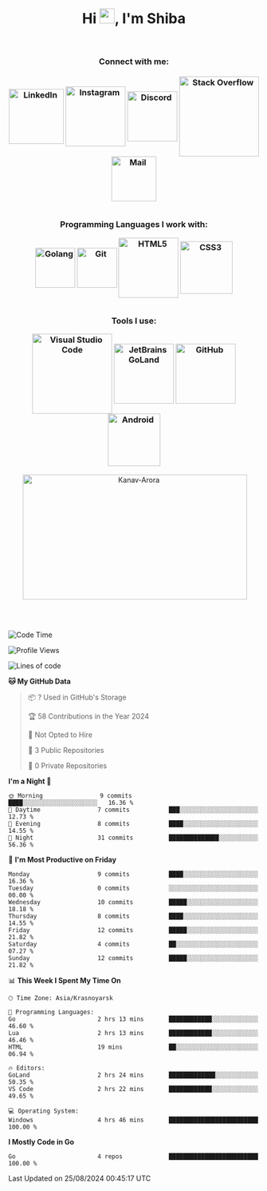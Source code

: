 <h1 align="center">Hi <img src="https://media.giphy.com/media/hvRJCLFzcasrR4ia7z/giphy.gif" width="30px">, I'm Shiba</h1>

<br>

<h3 align = "center">
<b>
Connect with me: </b><br>
<br>
<!--  <a href="https://twitter.com/Beardy_Weird"><img align="center" title="Twitter - Kanav Arora" alt="Twitter" width="80px" src="https://img.shields.io/badge/Twitter-1DA1F2?style=flat-square&logo=twitter&logoColor=white" /></a>  -->
<a href="https://www.linkedin.com/in/maksim-shiba-b126b9324/"><img align="center" title="LinkedIn - Maksim Shiba" alt="LinkedIn" width="110px" src="https://img.shields.io/badge/LinkedIn-0077B5?style=flat-square&logo=linkedin&logoColor=white" /></a>
<a href="https://www.instagram.com/"><img align="center" title="Instagram - Maksim" alt="Instagram" width="120px" src="https://img.shields.io/badge/Instagram-E4405F?style=flat-square&logo=instagram&logoColor=white" /></a>
<a href="https://discord.com/users/651985370438696981"><img align="center" title="Discord" alt="Discord" width="100px" src="https://img.shields.io/badge/Discord-7289DA?style=flat-square&logo=discord&logoColor=white" /></a>
<a href="https://meta.stackexchange.com/"><img align="center" title="Stack Overflow - Maksim" alt="Stack Overflow" width="160px" src="https://img.shields.io/badge/Stack%20Overflow-FE7A16?style=flat-square&logo=stack-overflow&logoColor=white" /></a>
<a href="gmail"><img align="center" title="Mail - Maksim" alt="Mail" width="90px" src="https://img.shields.io/badge/Gmail-D14836?style=flat-square&logo=gmail&logoColor=white" /></a>

<br>
<br>
  
Programming Languages I work with: <br>

<img align="center" title="Golang" alt="Golang" width="80px" src="https://img.shields.io/badge/Go-00ADD8?style=flat-square&logo=go&logoColor=white" />
<img align="center" title="Git" alt="Git" width="80px" src="https://img.shields.io/badge/Git-F05032?style=flat-square&logo=git&logoColor=white" /> 
<img align="center" title="HTML5" alt="HTML5" width="120px" src="https://img.shields.io/badge/HTML5-E34F26?style=flat-square&logo=html5&logoColor=white" />
<img align="center" title="CSS3" alt="CSS3" width="105" src="https://img.shields.io/badge/CSS3-1572B6?style=flat-square&logo=css3&logoColor=white" />
  
<br>
<br>

Tools I use: <br>

<img align="center" title="Visual Studio Code" alt="Visual Studio Code" width="160px" src="https://img.shields.io/badge/Visual%20Studio%20Code-007ACC?style=flat-square&logo=visual-studio-code&logoColor=white" />
<img align="center" title="GoLand" alt="JetBrains GoLand" width="120px" src="https://img.shields.io/badge/GoLand-000000?style=flat-square&logo=jetbrains&logoColor=white" />
<img align="center" title="GitHub" alt="GitHub" width="120" src="https://img.shields.io/badge/GitHub-181717?style=flat-square&logo=github&logoColor=white" />
<img align="center" title="Android" alt="Android" width="105" src="https://img.shields.io/badge/Android-3DDC84?style=flat-square&logo=android&logoColor=white" />
</h3>

<p align = "center">&nbsp;<img align="center" src="https://github-readme-stats.vercel.app/api?username=IIIUBA&theme=dark&show_icons=true&locale=en" alt="Kanav-Arora" width="450" height="250" /></p>

<br>
<br>

<!--START_SECTION:waka-->
![Code Time](http://img.shields.io/badge/Code%20Time-3%20hrs%2023%20mins-blue)

![Profile Views](http://img.shields.io/badge/Profile%20Views-377-blue)

![Lines of code](https://img.shields.io/badge/From%20Hello%20World%20I%27ve%20Written-4.9%20thousand%20lines%20of%20code-blue)

**🐱 My GitHub Data** 

> 📦 ? Used in GitHub's Storage 
 > 
> 🏆 58 Contributions in the Year 2024
 > 
> 🚫 Not Opted to Hire
 > 
> 📜 3 Public Repositories 
 > 
> 🔑 0 Private Repositories 
 > 
**I'm a Night 🦉** 

```text
🌞 Morning                9 commits           ████░░░░░░░░░░░░░░░░░░░░░   16.36 % 
🌆 Daytime                7 commits           ███░░░░░░░░░░░░░░░░░░░░░░   12.73 % 
🌃 Evening                8 commits           ████░░░░░░░░░░░░░░░░░░░░░   14.55 % 
🌙 Night                  31 commits          ██████████████░░░░░░░░░░░   56.36 % 
```
📅 **I'm Most Productive on Friday** 

```text
Monday                   9 commits           ████░░░░░░░░░░░░░░░░░░░░░   16.36 % 
Tuesday                  0 commits           ░░░░░░░░░░░░░░░░░░░░░░░░░   00.00 % 
Wednesday                10 commits          █████░░░░░░░░░░░░░░░░░░░░   18.18 % 
Thursday                 8 commits           ████░░░░░░░░░░░░░░░░░░░░░   14.55 % 
Friday                   12 commits          █████░░░░░░░░░░░░░░░░░░░░   21.82 % 
Saturday                 4 commits           ██░░░░░░░░░░░░░░░░░░░░░░░   07.27 % 
Sunday                   12 commits          █████░░░░░░░░░░░░░░░░░░░░   21.82 % 
```


📊 **This Week I Spent My Time On** 

```text
🕑︎ Time Zone: Asia/Krasnoyarsk

💬 Programming Languages: 
Go                       2 hrs 13 mins       ████████████░░░░░░░░░░░░░   46.60 % 
Lua                      2 hrs 13 mins       ████████████░░░░░░░░░░░░░   46.46 % 
HTML                     19 mins             ██░░░░░░░░░░░░░░░░░░░░░░░   06.94 % 

🔥 Editors: 
GoLand                   2 hrs 24 mins       █████████████░░░░░░░░░░░░   50.35 % 
VS Code                  2 hrs 22 mins       ████████████░░░░░░░░░░░░░   49.65 % 

💻 Operating System: 
Windows                  4 hrs 46 mins       █████████████████████████   100.00 % 
```

**I Mostly Code in Go** 

```text
Go                       4 repos             █████████████████████████   100.00 % 
```




 Last Updated on 25/08/2024 00:45:17 UTC
<!--END_SECTION:waka-->

